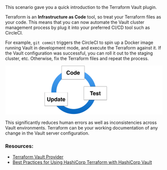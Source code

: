 This scenario gave you a quick introduction to the Terraform Vault plugin.

Terraform is an **Infrastructure as Code** tool, so treat your Terraform files as your code. This means that you can now automate the Vault cluster management process by plug it into your preferred CI/CD tool such as CircleCI.

For example, `git commit` triggers the CircleCI to spin up a Docker image running Vault in development mode, and execute the Terraform against it. If the Vault configuration was successful, you can roll it out to the staging cluster, etc. Otherwise, fix the Terraform files and repeat the process.

![](./assets/codify-mgmt-vault.png)

This significantly reduces human errors as well as inconsistencies across Vault environments. Terraform can be your working documentation of any change in the Vault server configuration.


### Resources:

- [Terraform Vault Provider](https://www.terraform.io/docs/providers/vault/index.html)
- [Best Practices for Using HashiCorp Terraform with HashiCorp Vault](https://www.hashicorp.com/resources/best-practices-using-hashicorp-terraform-with-hashicorp-vault)
